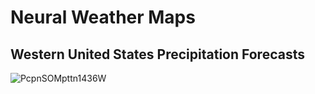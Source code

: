 # Neural Weather Maps
## Western United States Precipitation Forecasts
![PcpnSOMpttn1436W](https://user-images.githubusercontent.com/75145898/100556768-d0ba0300-3261-11eb-94e7-73f9194f4506.png)
